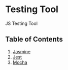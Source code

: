 # Testing Tool
JS Testing Tool


## Table of Contents

1. [Jasmine](https://github.com/M4steM4/Web-study/tree/master/JS/Testing/Jasmine)
1. [Jest](https://github.com/M4steM4/Web-study/tree/master/JS/Testing/Jest)
1. [Mocha](https://github.com/M4steM4/Web-study/tree/master/JS/Testing/Mocha)
